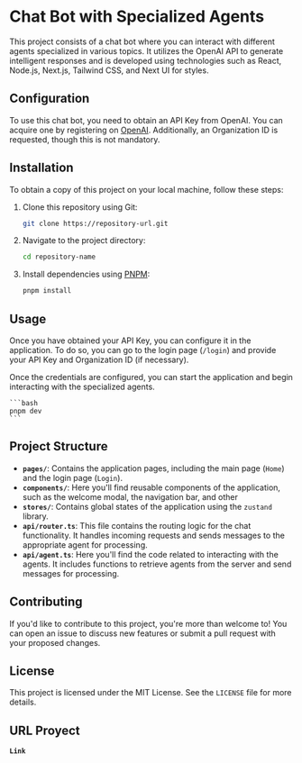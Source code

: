 # Chat Bot with Specialized Agents

This project consists of a chat bot where you can interact with different agents specialized in various topics. It utilizes the OpenAI API to generate intelligent responses and is developed using technologies such as React, Node.js, Next.js, Tailwind CSS, and Next UI for styles.

## Configuration

To use this chat bot, you need to obtain an API Key from OpenAI. You can acquire one by registering on [OpenAI](https://openai.com/blog/openai-api). Additionally, an Organization ID is requested, though this is not mandatory.

## Installation

To obtain a copy of this project on your local machine, follow these steps:

1. Clone this repository using Git:

    ```bash
    git clone https://repository-url.git
    ```

2. Navigate to the project directory:

    ```bash
    cd repository-name
    ```

3. Install dependencies using [PNPM](https://pnpm.io/):

    ```bash
    pnpm install
    ```

## Usage

Once you have obtained your API Key, you can configure it in the application. To do so, you can go to the login page (`/login`) and provide your API Key and Organization ID (if necessary).

Once the credentials are configured, you can start the application and begin interacting with the specialized agents.

    ```bash
    pnpm dev
    ```

## Project Structure

- **`pages/`**: Contains the application pages, including the main page (`Home`) and the login page (`Login`).
- **`components/`**: Here you'll find reusable components of the application, such as the welcome modal, the navigation bar, and other 
- **`stores/`**: Contains global states of the application using the `zustand` library.
- **`api/router.ts`**: This file contains the routing logic for the chat functionality. It handles incoming requests and sends messages to the appropriate agent for processing.
- **`api/agent.ts`**: Here you'll find the code related to interacting with the agents. It includes functions to retrieve agents from the server and send messages for processing.

## Contributing

If you'd like to contribute to this project, you're more than welcome to! You can open an issue to discuss new features or submit a pull request with your proposed changes.

## License

This project is licensed under the MIT License. See the `LICENSE` file for more details.

## URL Proyect

**`Link`**